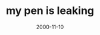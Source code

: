 ---
layout: base.njk
title : 'my pen is leaking' 
view_title : 'my pen is leaking' 
year : '2000' 
date : '2000-11-10' 
img_file : '/drawing/penleak.png' 
html_file : 'penleak' 
next_html : 'lotsofmath.html' 
year_order : '586' 
permalink : "title/{{html_file}}.html"
---